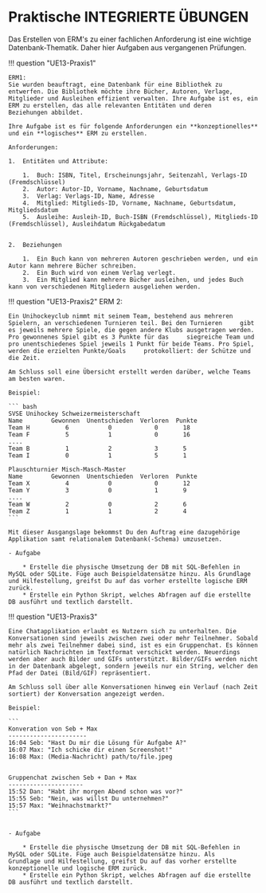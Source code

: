 # Praktische INTEGRIERTE ÜBUNGEN

Das Erstellen von ERM's zu einer fachlichen Anforderung ist eine wichtige Datenbank-Thematik. Daher hier Aufgaben aus vergangenen Prüfungen.


!!! question "UE13-Praxis1"

    ERM1:
    Sie wurden beauftragt, eine Datenbank für eine Bibliothek zu entwerfen. Die Bibliothek möchte ihre Bücher, Autoren, Verlage,     Mitglieder und Ausleihen effizient verwalten. Ihre Aufgabe ist es, ein ERM zu erstellen, das alle relevanten Entitäten und deren     Beziehungen abbildet.
    
    Ihre Aufgabe ist es für folgende Anforderungen ein **konzeptionelles** und ein **logisches** ERM zu erstellen.
    
    Anforderungen:
    
    1.  Entitäten und Attribute:
    
        1.  Buch: ISBN, Titel, Erscheinungsjahr, Seitenzahl, Verlags-ID (Fremdschlüssel)
        2.  Autor: Autor-ID, Vorname, Nachname, Geburtsdatum
        3.  Verlag: Verlags-ID, Name, Adresse
        4.  Mitglied: Mitglieds-ID, Vorname, Nachname, Geburtsdatum, Mitgliedsdatum
        5.  Ausleihe: Ausleih-ID, Buch-ISBN (Fremdschlüssel), Mitglieds-ID (Fremdschlüssel), Ausleihdatum Rückgabedatum
    
    
    2.  Beziehungen
    
        1.  Ein Buch kann von mehreren Autoren geschrieben werden, und ein Autor kann mehrere Bücher schreiben.
        2.  Ein Buch wird von einem Verlag verlegt.
        3.  Ein Mitglied kann mehrere Bücher ausleihen, und jedes Buch kann von verschiedenen Mitgliedern ausgeliehen werden.
    
    





!!! question "UE13-Praxis2"
    ERM 2:
    
    Ein Unihockeyclub nimmt mit seinem Team, bestehend aus mehreren Spielern, an verschiedenen Turnieren teil. Bei den Turnieren     gibt es jeweils mehrere Spiele, die gegen andere Klubs ausgetragen werden. Pro gewonnenes Spiel gibt es 3 Punkte für das     siegreiche Team und pro unentschiedenes Spiel jeweils 1 Punkt für beide Teams. Pro Spiel, werden die erzielten Punkte/Goals     protokolliert: der Schütze und die Zeit.
    
    Am Schluss soll eine Übersicht erstellt werden darüber, welche Teams am besten waren.
    
    Beispiel:
    
    ``` bash
    SVSE Unihockey Schweizermeisterschaft
    Name        Gewonnen  Unentschieden  Verloren  Punkte
    Team H          6           0            0       18
    Team F          5           1            0       16
    ....
    Team B          1           2            3       5
    Team I          0           1            5       1
    
    Plauschturnier Misch-Masch-Master
    Name        Gewonnen  Unentschieden  Verloren  Punkte
    Team X          4           0            0       12
    Team Y          3           0            1       9
    ....
    Team W          2           0            2       6
    Team Z          1           1            2       4
    ```
    
    Mit dieser Ausgangslage bekommst Du den Auftrag eine dazugehörige Applikation samt relationalem Datenbank(-Schema) umzusetzen. 
    
    - Aufgabe
    
        * Erstelle die physische Umsetzung der DB mit SQL-Befehlen in MySQL oder SQLite. Füge auch Beispieldatensätze hinzu. Als Grundlage und Hilfestellung, greifst Du auf das vorher erstellte logische ERM zurück.
        * Erstelle ein Python Skript, welches Abfragen auf die erstellte DB ausführt und textlich darstellt.
    
    

!!! question "UE13-Praxis3"

    Eine Chatapplikation erlaubt es Nutzern sich zu unterhalten. Die Konversationen sind jeweils zwischen zwei oder mehr Teilnehmer. Sobald mehr als zwei Teilnehmer dabei sind, ist es ein Gruppenchat. Es können natürlich Nachrichten im Textformat verschickt werden. Neuerdings werden aber auch Bilder und GIFs unterstützt. Bilder/GIFs werden nicht in der Datenbank abgelegt, sondern jeweils nur ein String, welcher den Pfad der Datei (Bild/GIF) repräsentiert.    

    Am Schluss soll über alle Konversationen hinweg ein Verlauf (nach Zeit sortiert) der Konversation angezeigt werden.    

    Beispiel:    

    ```
    Konveration von Seb + Max
    ----------------------
    16:04 Seb: "Hast Du mir die Lösung für Aufgabe A?"
    16:07 Max: "Ich schicke dir einen Screenshot!"
    16:08 Max: (Media-Nachricht) path/to/file.jpeg    
    

    Gruppenchat zwischen Seb + Dan + Max
    ---------------------
    15:52 Dan: "Habt ihr morgen Abend schon was vor?"
    15:55 Seb: "Nein, was willst Du unternehmen?"
    15:57 Max: "Weihnachstmarkt?"
    ```    
    

    - Aufgabe    

        * Erstelle die physische Umsetzung der DB mit SQL-Befehlen in MySQL oder SQLite. Füge auch Beispieldatensätze hinzu. Als     Grundlage und Hilfestellung, greifst Du auf das vorher erstellte konzeptionelle und logische ERM zurück.
        * Erstelle ein Python Skript, welches Abfragen auf die erstellte DB ausführt und textlich darstellt.